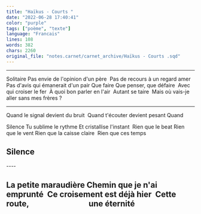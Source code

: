 ```yaml
---
title: "Haïkus - Courts "
date: "2022-06-28 17:40:41"
color: "purple"
tags: ["poème", "texte"]
language: "Francais"
lines: 108
words: 382
chars: 2260
original_file: "notes.carnet/carnet_archive/Haïkus - Courts .sqd"
---
```

----

Solitaire
Pas envie de l'opinion d'un père 
Pas de recours à un regard amer
Pas d'avis qui émanerait d'un pair
Que faire
Que penser, que défaire 
Avec qui croiser le fer 
À quoi bon parler en l'air 
Autant se taire 
Mais où vais-je aller sans mes frères ? 

----

Quand le signal devient du bruit 
Quand t'écouter devient pesant
Quand 

Silence
Tu sublime le rythme
Et cristallise l'instant 
Rien que le beat
Rien que le vent
Rien que la caisse claire 
Rien que ces temps
## Silence

---- 

La petite maraudière
Chemin que je n'ai emprunté 
Ce croisement est déjà hier 
Cette route, 
                              une éternité 
----
